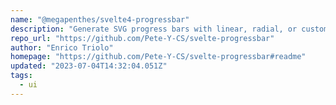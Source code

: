 ```yaml
---
name: "@megapenthes/svelte4-progressbar"
description: "Generate SVG progress bars with linear, radial, or custom shapes."
repo_url: "https://github.com/Pete-Y-CS/svelte-progressbar"
author: "Enrico Triolo"
homepage: "https://github.com/Pete-Y-CS/svelte-progressbar#readme"
updated: "2023-07-04T14:32:04.051Z"
tags: 
  - ui
---
```

